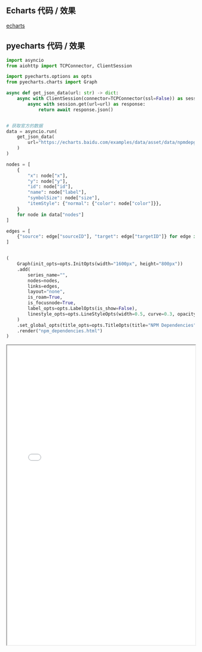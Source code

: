 ## Echarts 代码 / 效果

[echarts](https://www.echartsjs.com/examples/zh/editor.html?c=graph-npm ':include :type=iframe width=100% height=800px')

## pyecharts 代码 / 效果

```python
import asyncio
from aiohttp import TCPConnector, ClientSession

import pyecharts.options as opts
from pyecharts.charts import Graph

async def get_json_data(url: str) -> dict:
    async with ClientSession(connector=TCPConnector(ssl=False)) as session:
        async with session.get(url=url) as response:
            return await response.json()


# 获取官方的数据
data = asyncio.run(
    get_json_data(
        url="https://echarts.baidu.com/examples/data/asset/data/npmdepgraph.min10.json"
    )
)

nodes = [
    {
        "x": node["x"],
        "y": node["y"],
        "id": node["id"],
        "name": node["label"],
        "symbolSize": node["size"],
        "itemStyle": {"normal": {"color": node["color"]}},
    }
    for node in data["nodes"]
]

edges = [
    {"source": edge["sourceID"], "target": edge["targetID"]} for edge in data["edges"]
]


(
    Graph(init_opts=opts.InitOpts(width="1600px", height="800px"))
    .add(
        series_name="",
        nodes=nodes,
        links=edges,
        layout="none",
        is_roam=True,
        is_focusnode=True,
        label_opts=opts.LabelOpts(is_show=False),
        linestyle_opts=opts.LineStyleOpts(width=0.5, curve=0.3, opacity=0.7),
    )
    .set_global_opts(title_opts=opts.TitleOpts(title="NPM Dependencies"))
    .render("npm_dependencies.html")
)
```

<iframe width="100%" height="800px" src="Graph/npm_dependencies.html"></iframe>